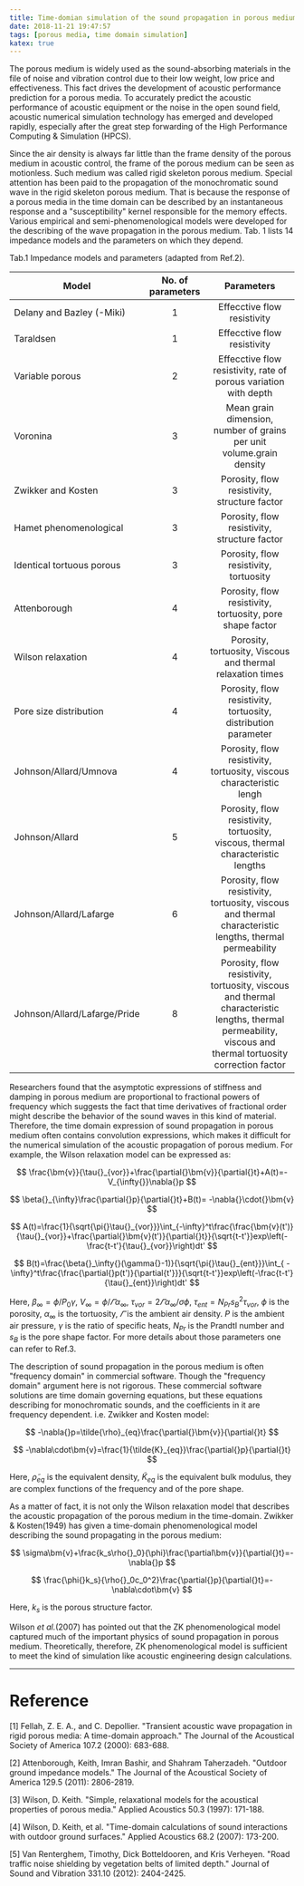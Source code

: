 ```yaml
---
title: Time-domian simulation of the sound propagation in porous medium is playing its role
date: 2018-11-21 19:47:57
tags: [porous media, time domain simulation]
katex: true
---
```


The porous medium is widely used as the sound-absorbing materials in the file of noise and vibration control due to their low weight, low price and effectiveness. This fact drives the development of acoustic performance prediction for a porous media. To accurately predict the acoustic performance of acoustic equipment or the noise in the open sound field, acoustic numerical simulation technology has emerged and developed rapidly, especially after the great step forwarding of the High Performance Computing & Simulation (HPCS).

Since the air density is always far little than the frame density of the porous medium in acoustic control, the frame of the porous medium can be seen as motionless. Such medium was called rigid skeleton porous medium. Special attention has been paid to the propagation of the monochromatic sound wave in the rigid skeleton porous medium. That is because the response of a porous media in the time domain can be described by an instantaneous response and a "susceptibility" kernel responsible for the memory effects. Various empirical and semi-phenomenological models were developed for the describing of the wave propagation in the porous medium. Tab. 1 lists 14 impedance models and the parameters on which they depend.

Tab.1 Impedance models and parameters (adapted from Ref.2). 


| Model                        | No. of parameters |                          Parameters                          |
| ---------------------------- | :---------------: | :----------------------------------------------------------: |
| Delany and Bazley (-Miki)    |         1         |                 Effecctive flow resistivity                  |
| Taraldsen                    |         1         |                 Effecctive flow resistivity                  |
| Variable porous              |         2         | Effecctive flow resistivity, rate of porous variation with depth |
| Voronina                     |         3         | Mean grain dimension, number of grains per unit volume.grain density |
| Zwikker and Kosten           |         3         |         Porosity, flow resistivity, structure factor         |
| Hamet phenomenological       |         3         |         Porosity, flow resistivity, structure factor         |
| Identical tortuous porous    |         3         |            Porosity, flow resistivity, tortuosity            |
| Attenborough                 |         4         |  Porosity, flow resistivity, tortuosity, pore shape factor   |
| Wilson relaxation            |         4         |  Porosity, tortuosity, Viscous and thermal relaxation times  |
| Pore size distribution       |         4         | Porosity, flow resistivity, tortuosity, distribution parameter |
| Johnson/Allard/Umnova        |         4         | Porosity, flow resistivity, tortuosity, viscous characteristic lengh |
| Johnson/Allard               |         5         | Porosity, flow resistivity, tortuosity, viscous, thermal characteristic lengths |
| Johnson/Allard/Lafarge       |         6         | Porosity, flow resistivity, tortuosity, viscous and thermal characteristic lengths, thermal permeability |
| Johnson/Allard/Lafarge/Pride |         8         | Porosity, flow resistivity, tortuosity, viscous and thermal characteristic lengths, thermal permeability, viscous and thermal tortuosity correction factor |

Researchers found that the asymptotic expressions of stiffness and damping in porous medium are proportional to fractional powers of frequency which suggests the fact that time derivatives of fractional order might describe the behavior of the sound waves in this kind of material. Therefore, the time domain expression of sound propagation in porous medium often contains convolution expressions, which makes it difficult for the numerical simulation of the acoustic propagation of porous medium. For example, the Wilson relaxation model can be expressed as:

$$
\frac{\bm{v}}{\tau{}_{vor}}+\frac{\partial{}\bm{v}}{\partial{}t}+A(t)=-V_{\infty{}}\nabla{}p
$$

$$
\beta{}_{\infty}\frac{\partial{}p}{\partial{}t}+B(t)= -\nabla{}\cdot{}\bm{v}
$$

$$
A(t)=\frac{1}{\sqrt{\pi{}\tau{}_{vor}}}\int_{-\infty}^t\frac{\frac{\bm{v}(t')}{\tau{}_{vor}}+\frac{\partial{}\bm{v}(t')}{\partial{}t}}{\sqrt{t-t'}}exp\left(-\frac{t-t'}{\tau{}_{vor}}\right)dt'
$$

$$
B(t)=\frac{\beta{}_\infty{}(\gamma{}-1)}{\sqrt{\pi{}\tau{}_{ent}}}\int_{ -\infty}^t\frac{\frac{\partial{}p(t')}{\partial{t'}}}{\sqrt{t-t'}}exp\left(-\frac{t-t'}{\tau{}_{ent}}\right)dt'
$$

Here, $\beta{}_\infty{}=\phi{}/P_0\gamma{}$, $V_{\infty{}}=\phi{}/\varGamma{}\alpha{}_\infty{}$, $\tau{}_{vor}=2\varGamma{}\alpha{}_\infty{}/ \sigma{}\phi{}$, $\tau{}_{ent}=N_{Pr}s_{B}^{2}\tau{}_{vor}$, $\phi{}$ is the porosity, $\alpha_\infty{}$ is the tortuosity, $\varGamma{}$ is the ambient air density. $P$ is the ambient air pressure, $\gamma{}$ is the ratio of specific heats, $N_{Pr}$ is the Prandtl number and $s_B$ is the pore shape factor. For more details about those parameters one can refer to Ref.3.

The description of sound propagation in the porous medium is often "frequency domain" in commercial software. Though the "frequency domain" argument here is not rigorous. These commercial software solutions are time domain governing equations, but these equations describing for monochromatic sounds, and the coefficients in it are frequency dependent. i.e. Zwikker and Kosten model:

$$
-\nabla{}p=\tilde{\rho}_{eq}\frac{\partial{}\bm{v}}{\partial{}t}
$$

$$
-\nabla\cdot\bm{v}=\frac{1}{\tilde{K}_{eq}}\frac{\partial{}p}{\partial{}t}
$$

Here, $\tilde{\rho}_{eq}$ is the equivalent density, $\tilde{K}_{eq}$ is the equivalent bulk modulus, they are complex functions of the frequency and of the pore shape. 

As a matter of fact, it is not only the Wilson relaxation model that describes the acoustic propagation of the porous medium in the time-domain. Zwikker & Kosten(1949) has given a time-domain phenomenological model describing the sound propagating in the porous medium:

$$
\sigma\bm{v}+\frac{k_s\rho{}_0}{\phi}\frac{\partial\bm{v}}{\partial{}t}=-\nabla{}p
$$

$$
\frac{\phi{}k_s}{\rho{}_0c_0^2}\frac{\partial{}p}{\partial{}t}=-\nabla\cdot\bm{v}
$$

Here, $k_s$ is the porous structure factor.

Wilson _et al._(2007) has pointed out that the ZK phenomenological model captured much of the important physics of sound propagation in porous medium. Theoretically, therefore, ZK phenomenological model is sufficient to meet the kind of simulation like acoustic engineering design calculations.

* * *

# Reference

[1] Fellah, Z. E. A., and C. Depollier. "Transient acoustic wave propagation in rigid porous media: A time-domain approach." The Journal of the Acoustical Society of America 107.2 (2000): 683-688.

[2] Attenborough, Keith, Imran Bashir, and Shahram Taherzadeh. "Outdoor ground impedance models." The Journal of the Acoustical Society of America 129.5 (2011): 2806-2819.

[3] Wilson, D. Keith. "Simple, relaxational models for the acoustical properties of porous media." Applied Acoustics 50.3 (1997): 171-188.

[4] Wilson, D. Keith, et al. "Time-domain calculations of sound interactions with outdoor ground surfaces." Applied Acoustics 68.2 (2007): 173-200.

[5] Van Renterghem, Timothy, Dick Botteldooren, and Kris Verheyen. "Road traffic noise shielding by vegetation belts of limited depth." Journal of Sound and Vibration 331.10 (2012): 2404-2425.